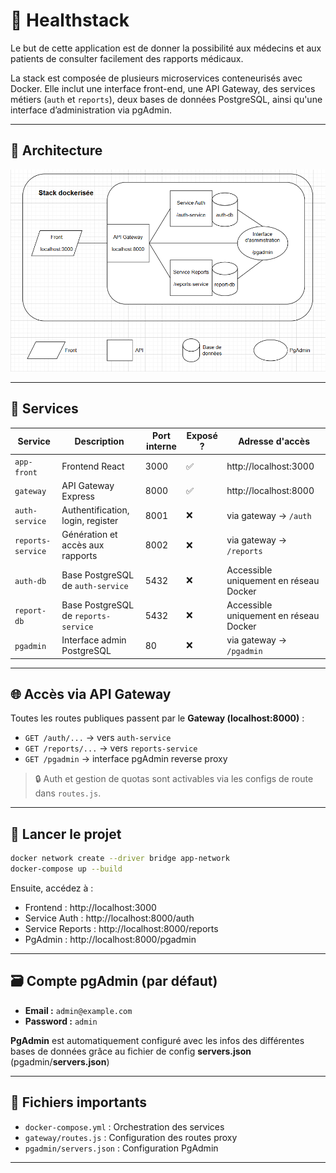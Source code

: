 # 🧱 Healthstack
Le but de cette application est de donner la possibilité aux médecins et aux patients
de consulter facilement des rapports médicaux.

La stack est composée de plusieurs microservices conteneurisés avec Docker.
Elle inclut une interface front-end, une API Gateway,
des services métiers (`auth` et `reports`), 
deux bases de données PostgreSQL,
ainsi qu'une interface d’administration via pgAdmin.

---

## 📐 Architecture

![Schéma Archi](healthstack_schema.png "Schéma Archi")

---

## 🧩 Services

| Service         | Description                | Port interne | Exposé ? | Adresse d'accès                        |
|----------------|----------------------------|--------------|----------|----------------------------------------|
| `app-front`     | Frontend React             | 3000         | ✅       | http://localhost:3000                  |
| `gateway`       | API Gateway Express        | 8000         | ✅       | http://localhost:8000                  |
| `auth-service`  | Authentification, login, register | 8001         | ❌       | via gateway → `/auth`                  |
| `reports-service`| Génération et accès aux rapports | 8002         | ❌       | via gateway → `/reports`               |
| `auth-db`       | Base PostgreSQL de `auth-service` | 5432         | ❌       | Accessible uniquement en réseau Docker |
| `report-db`     | Base PostgreSQL de `reports-service` | 5432         | ❌       | Accessible uniquement en réseau Docker |
| `pgadmin`       | Interface admin PostgreSQL | 80           | ❌       | via gateway → `/pgadmin`               |

---

## 🌐 Accès via API Gateway

Toutes les routes publiques passent par le **Gateway (localhost:8000)** :

- `GET /auth/...` → vers `auth-service`
- `GET /reports/...` → vers `reports-service`
- `GET /pgadmin` → interface pgAdmin reverse proxy

> 🔒 Auth et gestion de quotas sont activables via les configs de route dans `routes.js`.

---

## 🚀 Lancer le projet

```bash
docker network create --driver bridge app-network
docker-compose up --build
```

Ensuite, accédez à :

- Frontend : http://localhost:3000
- Service Auth : http://localhost:8000/auth
- Service Reports : http://localhost:8000/reports
- PgAdmin : http://localhost:8000/pgadmin

---

## 🗃️ Compte pgAdmin (par défaut)

- **Email :** `admin@example.com`
- **Password :** `admin`

**PgAdmin** est automatiquement configuré avec les infos des différentes
bases de données grâce au fichier de config **servers.json** (pgadmin/**servers.json**)

---

## 📁 Fichiers importants

- `docker-compose.yml` : Orchestration des services
- `gateway/routes.js` : Configuration des routes proxy
- `pgadmin/servers.json` : Configuration PgAdmin

---